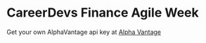 <h1>CareerDevs Finance Agile Week</h1>
<p>Get your own AlphaVantage api key at <a href="https://www.alphavantage.co/">Alpha Vantage</a></p>

